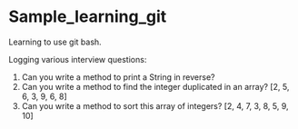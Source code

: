 # Sample_learning_git
Learning to use git bash.

Logging various interview questions:
1. Can you write a method to print a String in reverse?
2. Can you write a method to find the integer duplicated in an array? [2, 5, 6, 3, 9, 6, 8]
3. Can you write a method to sort this array of integers? [2, 4, 7, 3, 8, 5, 9, 10]

